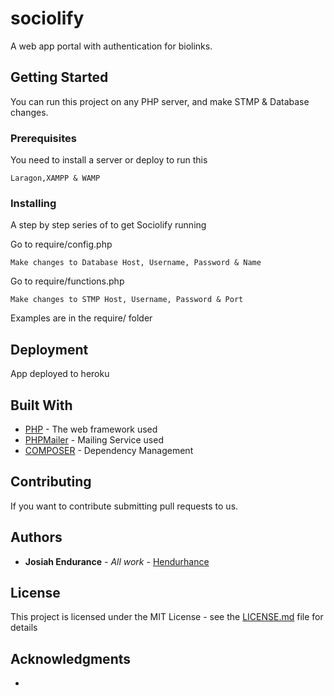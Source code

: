 # sociolify
A web app portal with authentication for biolinks. 

## Getting Started

You can run this project on any PHP server, and make STMP & Database changes.

### Prerequisites

You need to install a server or deploy to run this

```
Laragon,XAMPP & WAMP
```

### Installing

A step by step series of to get Sociolify  running

Go to require/config.php

```
Make changes to Database Host, Username, Password & Name
```

Go to require/functions.php

```
Make changes to STMP Host, Username, Password & Port
```

Examples are in the require/ folder


## Deployment

App deployed to heroku

## Built With

* [PHP](http://www.php.net/) - The web framework used
* [PHPMailer](https://github.com/PHPMailer/PHPMailer/releases) - Mailing Service used
* [COMPOSER](https://getcomposer.org/doc/) - Dependency Management

## Contributing

If you want to contribute submitting pull requests to us.


## Authors

* **Josiah Endurance** - *All work* - [Hendurhance](https://github.com/hendurhance)


## License

This project is licensed under the MIT License - see the [LICENSE.md](LICENSE.md) file for details

## Acknowledgments

* 
